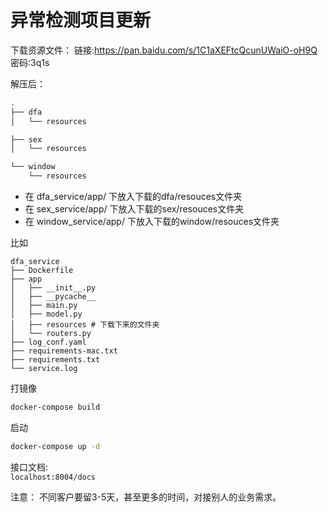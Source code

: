 # 异常检测项目更新

下载资源文件：
链接:https://pan.baidu.com/s/1C1aXEFtcQcunUWaiO-oH9Q  密码:3q1s

解压后：

```bash
.
├── dfa
│   └── resources

├── sex
│   └── resources

└── window
    └── resources
```

- 在 dfa_service/app/    下放入下载的dfa/resouces文件夹     
- 在 sex_service/app/    下放入下载的sex/resouces文件夹   
- 在 window_service/app/ 下放入下载的window/resouces文件夹   

比如
```
dfa_service
├── Dockerfile
├── app
│   ├── __init__.py
│   ├── __pycache__
│   ├── main.py
│   ├── model.py
│   ├── resources # 下载下来的文件夹
│   └── routers.py
├── log_conf.yaml
├── requirements-mac.txt
├── requirements.txt
└── service.log
```

打镜像
```bash
docker-compose build
```

启动
```bash
docker-compose up -d
```

接口文档:     
`localhost:8004/docs`

注意： 不同客户要留3-5天，甚至更多的时间，对接别人的业务需求。